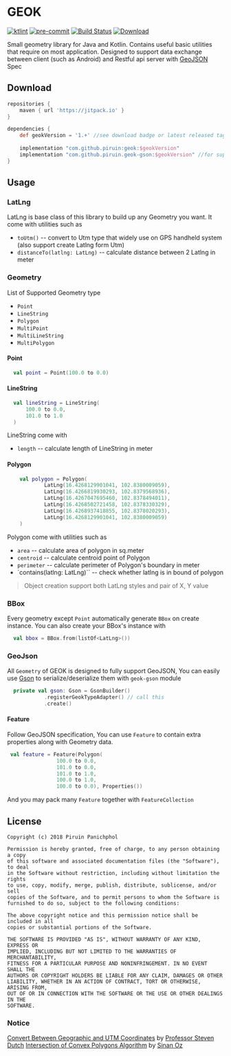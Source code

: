 # GEOK
[![ktlint](https://img.shields.io/badge/code%20style-%E2%9D%A4-FF4081.svg)](https://ktlint.github.io/)
[![pre-commit](https://img.shields.io/badge/pre--commit-enabled-brightgreen?logo=pre-commit&logoColor=white)](https://github.com/pre-commit/pre-commit)
[![Build Status](https://travis-ci.org/piruin/geok.svg?branch=master)](https://travis-ci.org/piruin/geok)
[![Download](https://jitpack.io/v/piruin/geok.svg)](https://jitpack.io/#piruin/geok)

Small geometry library for Java and Kotlin. Contains useful basic utilities that require on most application.
Designed to support data exchange between client (such as Android) and Restful api server with [GeoJSON](http://geojson.org/) Spec

## Download

```groovy
repositories {
    maven { url 'https://jitpack.io' }
}

dependencies {
    def geokVersion = '1.+' //see download badge or latest released tag
    
    implementation "com.github.piruin:geok:$geokVersion"
    implementation "com.github.piruin.geok-gson:$geokVersion" //for support geojson with gson library
}
```

## Usage

### LatLng

LatLng is base class of this library to build up any Geometry you want. It come with utilities such as
- `toUtm()` -- convert to Utm type that widely use on GPS handheld system (also support create Latlng form Utm)
- `distanceTo(latlng: LatLng)` -- calculate distance between 2 Latlng in meter

### Geometry

List of Supported Geometry type
- `Point`
- `LineString`
- `Polygon`
- `MultiPoint`
- `MultiLineString`
- `MultiPolygon`

#### Point

```kotlin
  val point = Point(100.0 to 0.0)
```

#### LineString

```kotlin
  val lineString = LineString(
      100.0 to 0.0,
      101.0 to 1.0
  )
```
LineString come with
- `length` -- calculate length of LineString in meter

#### Polygon

```kotlin
    val polygon = Polygon(
            LatLng(16.4268129901041, 102.8380009059),
            LatLng(16.4266819930293, 102.8379568936),
            LatLng(16.4267047695460, 102.8378494011),
            LatLng(16.4268502721458, 102.8378330329),
            LatLng(16.4268937418855, 102.8378020293),
            LatLng(16.4268129901041, 102.8380009059)
    )
```

Polygon come with utilities such as
- `area` -- calculate area of polygon in sq.meter
- `centroid` -- calculate centroid point of Polygon
- `perimeter` -- calculate perimeter of Polygon's boundary in meter
- `contains(latlng: LatLng)`` -- check whether latlng is in bound of polygon

> Object creation support both LatLng styles and pair of X, Y value

### BBox

Every geometry except `Point` automatically generate `BBox` on create instance.
You can also create your BBox's instance with

```kotlin
  val bbox = BBox.from(listOf<LatLng>())
```

### GeoJson

All `Geometry` of GEOK is designed to fully support GeoJSON,
You can easily use [Gson](https://github.com/google/gson) to serialize/deserialize them with `geok-gson` module

```kotlin
  private val gson: Gson = GsonBuilder()
            .registerGeokTypeAdapter() // call this
            .create()
```

#### Feature

Follow GeoJSON specification, You can use `Feature` to contain extra properties along with Geometry data.

```kotlin
 val feature = Feature(Polygon(
                100.0 to 0.0,
                101.0 to 0.0,
                101.0 to 1.0,
                100.0 to 1.0,
                100.0 to 0.0), Properties())
```

And you may pack many `Feature` together with `FeatureCollection`

## License

    Copyright (c) 2018 Piruin Panichphol

    Permission is hereby granted, free of charge, to any person obtaining a copy
    of this software and associated documentation files (the "Software"), to deal
    in the Software without restriction, including without limitation the rights
    to use, copy, modify, merge, publish, distribute, sublicense, and/or sell
    copies of the Software, and to permit persons to whom the Software is
    furnished to do so, subject to the following conditions:

    The above copyright notice and this permission notice shall be included in all
    copies or substantial portions of the Software.

    THE SOFTWARE IS PROVIDED "AS IS", WITHOUT WARRANTY OF ANY KIND, EXPRESS OR
    IMPLIED, INCLUDING BUT NOT LIMITED TO THE WARRANTIES OF MERCHANTABILITY,
    FITNESS FOR A PARTICULAR PURPOSE AND NONINFRINGEMENT. IN NO EVENT SHALL THE
    AUTHORS OR COPYRIGHT HOLDERS BE LIABLE FOR ANY CLAIM, DAMAGES OR OTHER
    LIABILITY, WHETHER IN AN ACTION OF CONTRACT, TORT OR OTHERWISE, ARISING FROM,
    OUT OF OR IN CONNECTION WITH THE SOFTWARE OR THE USE OR OTHER DEALINGS IN THE
    SOFTWARE.

### Notice
[Convert Between Geographic and UTM Coordinates](http://www.uwgb.edu/dutchs/UsefulData/ConvertUTMNoOZ.HTM) by [Professor Steven Dutch](http://www.uwgb.edu/dutchs/index.htm)
[Intersection of Convex Polygons Algorithm](https://www.swtestacademy.com/intersection-convex-polygons-algorithm/) by [Sinan Oz](https://www.swtestacademy.com/author/sinanoz/)
